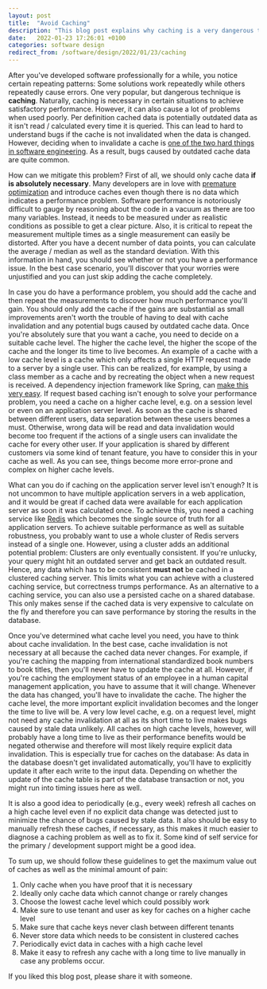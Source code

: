 ```yaml
---
layout: post
title:  "Avoid Caching"
description: "This blog post explains why caching is a very dangerous technique which is often overused in software."
date:   2022-01-23 17:26:01 +0100
categories: software design
redirect_from: /software/design/2022/01/23/caching
---
```

After you've developed software professionally for a while, you notice certain repeating patterns: Some solutions work repeatedly while others repeatedly cause errors. One very popular, but dangerous technique is **caching**. Naturally, caching is necessary in certain situations to achieve satisfactory performance. However, it can also cause a lot of problems when used poorly. Per definition cached data is potentially outdated data as it isn't read / calculated every time it is queried. This can lead to hard to understand bugs if the cache is not invalidated when the data is changed. However, deciding when to invalidate a cache is [one of the two hard things in software engineering](https://www.martinfowler.com/bliki/TwoHardThings.html). As a result, bugs caused by outdated cache data are quite common. 

How can we mitigate this problem? First of all, we should only cache data **if is absolutely necessary**. Many developers are in love with [premature optimization](https://dl.acm.org/doi/pdf/10.1145/1569886.1513451) and introduce caches even though there is no data which indicates a performance problem. Software performance is notoriously difficult to gauge by reasoning about the code in a vacuum as there are too many variables. Instead, it needs to be measured under as realistic conditions as possible to get a clear picture. Also, it is critical to repeat the measurement multiple times as a single measurement can easily be distorted. After you have a decent number of data points, you can calculate the average / median as well as the standard deviation. With this information in hand, you should see whether or not you have a performance issue. In the best case scenario, you'll discover that your worries were unjustified and you can just skip adding the cache completely.

In case you do have a performance problem, you should add the cache and then repeat the measurements to discover how much performance you'll gain. You should only add the cache if the gains are substantial as small improvements aren't worth the trouble of having to deal with cache invalidation and any potential bugs caused by outdated cache data. Once you're absolutely sure that you want a cache, you need to decide on a suitable cache level. The higher the cache level, the higher the scope of the cache and the longer its time to live becomes. An example of a cache with a low cache level is a cache which only affects a single HTTP request made to a server by a single user. This can be realized, for example, by using a class member as a cache and by recreating the object when a new request is received. A dependency injection framework like Spring, can [make this very easy](https://docs.spring.io/spring-framework/docs/current-SNAPSHOT/reference/html/core.html#beans-factory-scopes-request). If request based caching isn't enough to solve your performance problem, you need a cache on a higher cache level, e.g. on a session level or even on an application server level. As soon as the cache is shared between different users, data separation between these users becomes a must. Otherwise, wrong data will be read and data invalidation would become too frequent if the actions of a single users can invalidate the cache for every other user. If your application is shared by different customers via some kind of tenant feature, you have to consider this in your cache as well. As you can see, things become more error-prone and complex on higher cache levels.

What can you do if caching on the application server level isn't enough? It is not uncommon to have multiple application servers in a web application, and it would be great if cached data were available for each application server as soon it was calculated once. To achieve this, you need a caching service like [Redis](https://redis.io/) which becomes the single source of truth for all application servers. To achieve suitable performance as well as suitable robustness, you probably want to use a whole cluster of Redis servers instead of a single one. However, using a cluster adds an additional potential problem: Clusters are only eventually consistent. If you're unlucky, your query might hit an outdated server and get back an outdated result. Hence, any data which has to be consistent **must not** be cached in a clustered caching server. This limits what you can achieve with a clustered caching service, but correctness trumps performance. As an alternative to a caching service, you can also use a persisted cache on a shared database. This only makes sense if the cached data is very expensive to calculate on the fly and therefore you can save performance by storing the results in the database.

Once you've determined what cache level you need, you have to think about cache invalidation. In the best case, cache invalidation is not necessary at all because the cached data never changes. For example, if you're caching the mapping from international standardized book numbers to book titles, then you'll never have to update the cache at all. However, if you're caching the employment status of an employee in a human capital management application, you have to assume that it will change. Whenever the data has changed, you'll have to invalidate the cache. The higher the cache level, the more important explicit invalidation becomes and the longer the time to live will be. A very low level cache, e.g. on a request level, might not need any cache invalidation at all as its short time to live makes bugs caused by stale data unlikely. All caches on high cache levels, however, will probably have a long time to live as their performance benefits would be negated otherwise and therefore will most likely require explicit data invalidation. This is especially true for caches on the database: As data in the database doesn't get invalidated automatically, you'll have to explicitly update it after each write to the input data. Depending on whether the update of the cache table is part of the database transaction or not, you might run into timing issues here as well. 

It is also a good idea to periodically (e.g., every week) refresh all caches on a high cache level even if no explicit data change was detected just to minimize the chance of bugs caused by stale data. It also should be easy to manually refresh these caches, if necessary, as this makes it much easier to diagnose a caching problem as well as to fix it. Some kind of self service for the primary / development support might be a good idea.

To sum up, we should follow these guidelines to get the maximum value out of caches as well as the minimal amount of pain:

1. Only cache when you have proof that it is necessary
2. Ideally only cache data which cannot change or rarely changes
3. Choose the lowest cache level which could possibly work
4. Make sure to use tenant and user as key for caches on a higher cache level
5. Make sure that cache keys never clash between different tenants
6. Never store data which needs to be consistent in clustered caches
7. Periodically evict data in caches with a high cache level
8. Make it easy to refresh any cache with a long time to live manually in case any problems occur. 

If you liked this blog post, please share it with someone.